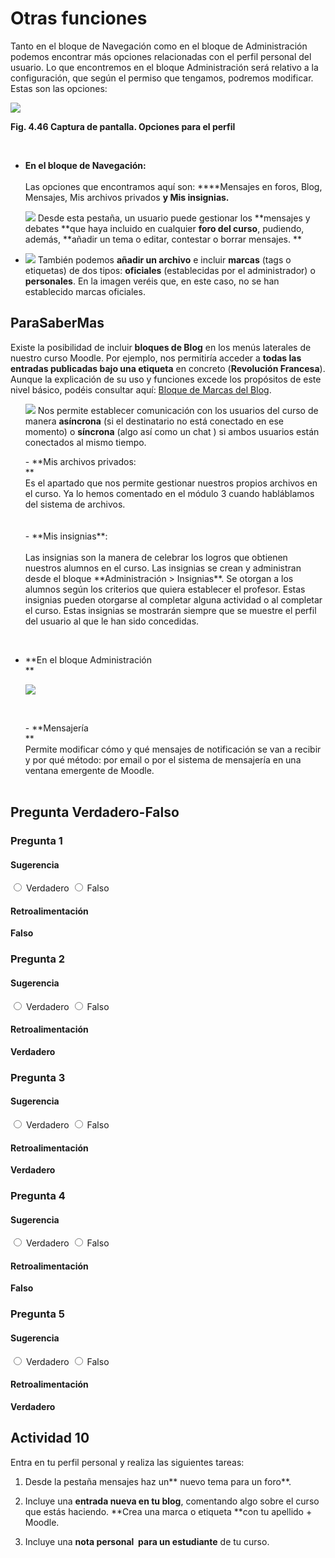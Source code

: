 
# Otras funciones

Tanto en el bloque de Navegación como en el bloque de Administración podemos encontrar más opciones relacionadas con el perfil personal del usuario. Lo que encontremos en el bloque Administración será relativo a la configuración, que según el permiso que tengamos, podremos modificar. Estas son las opciones:


![](img/Otras_opciones.png)

**Fig. 4.46 Captura de pantalla. Opciones para el perfil**

 

- **En el bloque de Navegación:<br/>**<br/> Las opciones que encontramos aquí son: ****Mensajes en foros, Blog, Mensajes, Mis archivos privados ****y** **Mis insignias.****

> 
<ul>

![](img/mensajes_en_foros.png)
Desde esta pestaña, un usuario puede gestionar los **mensajes y debates **que haya incluido en cualquier **foro del curso**, pudiendo, además, **añadir un tema o editar, contestar o borrar mensajes. **
</li>
<li>

![](img/entradas_en_el_blog.png)
También podemos **añadir un archivo** e incluir **marcas** (tags o etiquetas) de dos tipos: **oficiales** (establecidas por el administrador) o **personales**. En la imagen veréis que, en este caso, no se han establecido marcas oficiales.
</li>
</ul>


## ParaSaberMas

Existe la posibilidad de incluir **bloques de Blog** en los menús laterales de nuestro curso Moodle. Por ejemplo, nos permitiría acceder a **todas las entradas publicadas bajo una etiqueta** en concreto (**Revolución Francesa**). Aunque la explicación de su uso y funciones excede los propósitos de este nivel básico, podéis consultar aquí: [Bloque de Marcas del Blog](http://docs.moodle.org/es/index.php?title=Bloque_de_Marcas_del_Blog&amp;oldid=15291).

> 
<ul>

![](img/mensajes.png)
Nos permite establecer comunicación con los usuarios del curso de manera **asíncrona** (si el destinatario no está conectado en ese momento) o **síncrona** (algo así como un chat ) si ambos usuarios están conectados al mismo tiempo.
</li>
- **Mis archivos privados:<br/>**<br/>Es el apartado que nos permite gestionar nuestros propios archivos en el curso. Ya lo hemos comentado en el módulo 3 cuando habláblamos del sistema de archivos.<br/><br/><br/>
- **Mis insignias**:<br/><br/>Las insignias son la manera de celebrar los logros que obtienen nuestros alumnos en el curso. Las insignias se crean y administran desde el bloque **Administración &gt; Insignias**. Se otorgan a los alumnos según los criterios que quiera establecer el profesor. Estas insignias pueden otorgarse al completar alguna actividad o al completar el curso. Estas insignias se mostrarán siempre que se muestre el perfil del usuario al que le han sido concedidas.
</ul>


 

- **En el bloque Administración<br/> **

> 
<ul>

![](img/cambiar_contrasena.png)
</ul>
<br/>
<ul>
- **Mensajería<br/> **<br/>Permite modificar cómo y qué mensajes de notificación se van a recibir y por qué método: por email o por el sistema de mensajería en una ventana emergente de Moodle.<br/><br/>
</ul>


## Pregunta Verdadero-Falso

### Pregunta 1

#### Sugerencia


<label for="true0b153"><input id="true0b153" name="option0b153" onclick="$exe.getFeedback(0,2,'0b153','truefalse')" type="radio"/> Verdadero</label>
<label for="false0b153"><input id="false0b153" name="option0b153" onclick="$exe.getFeedback(1,2,'0b153','truefalse')" type="radio"/> Falso</label>


#### Retroalimentación

**Falso**

### Pregunta 2

#### Sugerencia


<label for="true1b153"><input id="true1b153" name="option1b153" onclick="$exe.getFeedback(0,2,'1b153','truefalse')" type="radio"/> Verdadero</label>
<label for="false1b153"><input id="false1b153" name="option1b153" onclick="$exe.getFeedback(1,2,'1b153','truefalse')" type="radio"/> Falso</label>


#### Retroalimentación

**Verdadero**

### Pregunta 3

#### Sugerencia


<label for="true2b153"><input id="true2b153" name="option2b153" onclick="$exe.getFeedback(0,2,'2b153','truefalse')" type="radio"/> Verdadero</label>
<label for="false2b153"><input id="false2b153" name="option2b153" onclick="$exe.getFeedback(1,2,'2b153','truefalse')" type="radio"/> Falso</label>


#### Retroalimentación

**Verdadero**

### Pregunta 4

#### Sugerencia


<label for="true3b153"><input id="true3b153" name="option3b153" onclick="$exe.getFeedback(0,2,'3b153','truefalse')" type="radio"/> Verdadero</label>
<label for="false3b153"><input id="false3b153" name="option3b153" onclick="$exe.getFeedback(1,2,'3b153','truefalse')" type="radio"/> Falso</label>


#### Retroalimentación

**Falso**

### Pregunta 5

#### Sugerencia


<label for="true4b153"><input id="true4b153" name="option4b153" onclick="$exe.getFeedback(0,2,'4b153','truefalse')" type="radio"/> Verdadero</label>
<label for="false4b153"><input id="false4b153" name="option4b153" onclick="$exe.getFeedback(1,2,'4b153','truefalse')" type="radio"/> Falso</label>


#### Retroalimentación

**Verdadero**

## Actividad 10


Entra en tu perfil personal y realiza las siguientes tareas:



1) Desde la pestaña mensajes haz un** nuevo tema para un foro**.



2) Incluye una **entrada nueva en tu blog**, comentando algo sobre el curso que estás haciendo. **Crea una marca o etiqueta **con tu apellido + Moodle.



3) Incluye una **nota personal  para un estudiante** de tu curso. 

